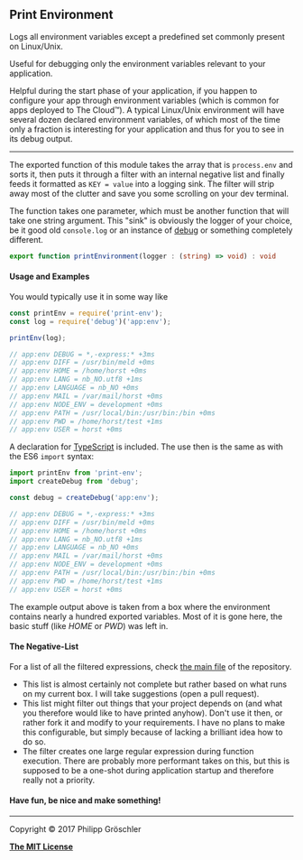 ## Print Environment
Logs all environment variables except a predefined set commonly present on Linux/Unix.

Useful for debugging only the environment variables relevant to your application.

Helpful during the start phase of your application, if you happen to configure your app through
environment variables (which is common for apps deployed to The Cloud™). A typical Linux/Unix
environment will have several dozen declared environment variables, of which most of the time only
a fraction is interesting for your application and thus for you to see in its debug output.

---

The exported function of this module takes the array that is `process.env` and sorts it, then puts
it through a filter with an internal negative list and finally feeds it formatted as `KEY = value`
into a logging sink. The filter will strip away most of the clutter and save you some scrolling on
your dev terminal.

The function takes one parameter, which must be another function that will take one string argument.
This "sink" is obviously the logger of your choice, be it good old `console.log` or an instance of
[debug](https://github.com/visionmedia/debug) or something completely different.

```typescript
export function printEnvironment(logger : (string) => void) : void
```

#### Usage and Examples

You would typically use it in some way like
```javascript
const printEnv = require('print-env');
const log = require('debug')('app:env');

printEnv(log);

// app:env DEBUG = *,-express:* +3ms
// app:env DIFF = /usr/bin/meld +0ms
// app:env HOME = /home/horst +0ms
// app:env LANG = nb_NO.utf8 +1ms
// app:env LANGUAGE = nb_NO +0ms
// app:env MAIL = /var/mail/horst +0ms
// app:env NODE_ENV = development +0ms
// app:env PATH = /usr/local/bin:/usr/bin:/bin +0ms
// app:env PWD = /home/horst/test +1ms
// app:env USER = horst +0ms
```

A declaration for [TypeScript](http://www.typescriptlang.org) is included. The use then is the same
as with the ES6 `import` syntax:
```javascript
import printEnv from 'print-env';
import createDebug from 'debug';

const debug = createDebug('app:env');

// app:env DEBUG = *,-express:* +3ms
// app:env DIFF = /usr/bin/meld +0ms
// app:env HOME = /home/horst +0ms
// app:env LANG = nb_NO.utf8 +1ms
// app:env LANGUAGE = nb_NO +0ms
// app:env MAIL = /var/mail/horst +0ms
// app:env NODE_ENV = development +0ms
// app:env PATH = /usr/local/bin:/usr/bin:/bin +0ms
// app:env PWD = /home/horst/test +1ms
// app:env USER = horst +0ms
```

The example output above is taken from a box where the environment contains nearly a hundred exported variables.
Most of it is gone here, the basic stuff (like _HOME_ or _PWD_) was left in.

#### The Negative-List

For a list of all the filtered expressions, check [the main file](/printenv.js) of the repository.
* This list is almost certainly not complete but rather based on what runs on my current box. I will
  take suggestions (open a pull request).
* This list might filter out things that your project depends on (and what you therefore would like
  to have printed anyhow). Don't use it then, or rather fork it and modify to your requirements.
  I have no plans to make this configurable, but simply because of lacking a brilliant idea how to
  do so.
* The filter creates one large regular expression during function execution. There are probably more
  performant takes on this, but this is supposed to be a one-shot during application startup and
  therefore really not a priority.

#### Have fun, be nice and make something!

---

Copyright © 2017 Philipp Gröschler

**[The MIT License](/LICENSE)**
